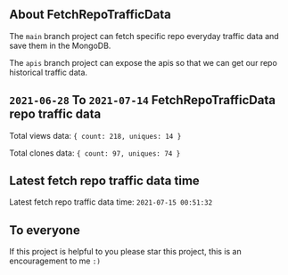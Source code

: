 ## About FetchRepoTrafficData

The `main` branch project can fetch specific repo everyday traffic data and save them in the MongoDB.

The `apis` branch project can expose the apis so that we can get our repo historical traffic data.

## `2021-06-28` To `2021-07-14` FetchRepoTrafficData repo traffic data

Total views data: `{ count: 218, uniques: 14 }`

Total clones data: `{ count: 97, uniques: 74 }`

## Latest fetch repo traffic data time

Latest fetch repo traffic data time: `2021-07-15 00:51:32`

## To everyone

If this project is helpful to you please star this project, this is an encouragement to me `:)`



